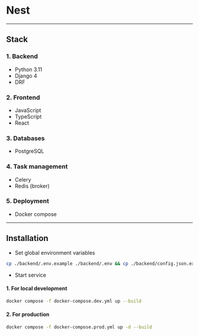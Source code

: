 # Nest

---

## Stack
### 1. Backend 
- Python 3.11
- Django 4
- DRF

### 2. Frontend
- JavaScript
- TypeScript
- React

### 3. Databases
- PostgreSQL

### 4. Task management
- Celery
- Redis (broker) 

### 5. Deployment
- Docker compose

---

## Installation

- Set global environment variables  
```bash
cp ./backend/.env.example ./backend/.env && cp ./backend/config.json.example ./backend/config.json
```
- Start service

#### 1. For local development
```bash
docker compose -f docker-compose.dev.yml up --build
```

#### 2. For production
```bash
docker compose -f docker-compose.prod.yml up -d --build
```